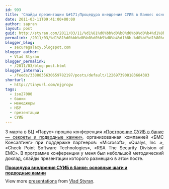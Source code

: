 ```yaml
---
id: 993
title: 'Слайды презентации &#171;Процедура внедрения СУИБ в Банке: основные шаги и подводные камни&#187;'
date: 2011-03-11T09:41:00+00:00
author: sapran
layout: post
guid: http://styran.com/2011/03/11/%d1%81%d0%bb%d0%b0%d0%b9%d0%b4%d1%8b-%d0%bf%d1%80%d0%b5%d0%b7%d0%b5%d0%bd%d1%82%d0%b0%d1%86%d0%b8%d0%b8-%d0%bf%d1%80%d0%be%d1%86%d0%b5%d0%b4%d1%83%d1%80%d0%b0-%d0%b2%d0%bd%d0%b5%d0%b4%d1%80%d0%b5/
permalink: /2011/03/%d1%81%d0%bb%d0%b0%d0%b9%d0%b4%d1%8b-%d0%bf%d1%80%d0%b5%d0%b7%d0%b5%d0%bd%d1%82%d0%b0%d1%86%d0%b8%d0%b8-%d0%bf%d1%80%d0%be%d1%86%d0%b5%d0%b4%d1%83%d1%80%d0%b0-%d0%b2%d0%bd%d0%b5%d0%b4%d1%80%d0%b5/
blogger_blog:
  - securegalaxy.blogspot.com
blogger_author:
  - Vlad Styran
blogger_permalink:
  - /2011/03/blog-post.html
blogger_internal:
  - /feeds/3388835630659782197/posts/default/1226973908183684383
shorturl:
  - http://tinyurl.com/njgrcgw
tags:
  - iso27000
  - банки
  - менеджеры
  - НБУ
  - презентации
  - СУИБ
---
```

<div style="text-align: justify;">
  3 марта в БЦ &#171;Парус&#187; прошла конференция <a href="http://www.bms-consulting.com/ru/press/seminars/51/">&#171;Построение СУИБ в банке &#8212; секреты и подводные камни&#187;</a>, организованная компанией &#171;БМС Консалтинг&#187; при поддержке партнеров: «Microsoft», «Qualys, Inc .», «Check Point Software Technologies», «RSA The Security Division of EMC». В программе конференции у меня был небольшой методический доклад, слайды презентации которого размещаю в этом посте.
</div>

<div style="width:425px">
  <strong style="display:block;margin:12px 0 4px"><a href="http://www.slideshare.net/sapran/ss-8595259" title="Процедура внедрения СУИБ в банке: основные шаги и подводные камни">Процедура внедрения СУИБ в банке: основные шаги и подводные камни</a></strong> 
  
  <div style="padding:5px 0 12px">
    View more <a href="http://www.slideshare.net/">presentations</a> from <a href="http://www.slideshare.net/sapran">Vlad Styran</a>.
  </div>
</div>

<div class="addtoany_share_save_container addtoany_content_bottom">
  <div class="a2a_kit a2a_kit_size_32 addtoany_list a2a_target" id="wpa2a_148">
    <a class="a2a_button_facebook" href="http://www.addtoany.com/add_to/facebook?linkurl=https%3A%2F%2Fblog.styran.com%2F2011%2F03%2F%25d1%2581%25d0%25bb%25d0%25b0%25d0%25b9%25d0%25b4%25d1%258b-%25d0%25bf%25d1%2580%25d0%25b5%25d0%25b7%25d0%25b5%25d0%25bd%25d1%2582%25d0%25b0%25d1%2586%25d0%25b8%25d0%25b8-%25d0%25bf%25d1%2580%25d0%25be%25d1%2586%25d0%25b5%25d0%25b4%25d1%2583%25d1%2580%25d0%25b0-%25d0%25b2%25d0%25bd%25d0%25b5%25d0%25b4%25d1%2580%25d0%25b5%2F&linkname=%D0%A1%D0%BB%D0%B0%D0%B9%D0%B4%D1%8B%20%D0%BF%D1%80%D0%B5%D0%B7%D0%B5%D0%BD%D1%82%D0%B0%D1%86%D0%B8%D0%B8%20%C2%AB%D0%9F%D1%80%D0%BE%D1%86%D0%B5%D0%B4%D1%83%D1%80%D0%B0%20%D0%B2%D0%BD%D0%B5%D0%B4%D1%80%D0%B5%D0%BD%D0%B8%D1%8F%20%D0%A1%D0%A3%D0%98%D0%91%20%D0%B2%20%D0%91%D0%B0%D0%BD%D0%BA%D0%B5%3A%20%D0%BE%D1%81%D0%BD%D0%BE%D0%B2%D0%BD%D1%8B%D0%B5%20%D1%88%D0%B0%D0%B3%D0%B8%20%D0%B8%20%D0%BF%D0%BE%D0%B4%D0%B2%D0%BE%D0%B4%D0%BD%D1%8B%D0%B5%20%D0%BA%D0%B0%D0%BC%D0%BD%D0%B8%C2%BB" title="Facebook" rel="nofollow" target="_blank"></a><a class="a2a_button_twitter" href="http://www.addtoany.com/add_to/twitter?linkurl=https%3A%2F%2Fblog.styran.com%2F2011%2F03%2F%25d1%2581%25d0%25bb%25d0%25b0%25d0%25b9%25d0%25b4%25d1%258b-%25d0%25bf%25d1%2580%25d0%25b5%25d0%25b7%25d0%25b5%25d0%25bd%25d1%2582%25d0%25b0%25d1%2586%25d0%25b8%25d0%25b8-%25d0%25bf%25d1%2580%25d0%25be%25d1%2586%25d0%25b5%25d0%25b4%25d1%2583%25d1%2580%25d0%25b0-%25d0%25b2%25d0%25bd%25d0%25b5%25d0%25b4%25d1%2580%25d0%25b5%2F&linkname=%D0%A1%D0%BB%D0%B0%D0%B9%D0%B4%D1%8B%20%D0%BF%D1%80%D0%B5%D0%B7%D0%B5%D0%BD%D1%82%D0%B0%D1%86%D0%B8%D0%B8%20%C2%AB%D0%9F%D1%80%D0%BE%D1%86%D0%B5%D0%B4%D1%83%D1%80%D0%B0%20%D0%B2%D0%BD%D0%B5%D0%B4%D1%80%D0%B5%D0%BD%D0%B8%D1%8F%20%D0%A1%D0%A3%D0%98%D0%91%20%D0%B2%20%D0%91%D0%B0%D0%BD%D0%BA%D0%B5%3A%20%D0%BE%D1%81%D0%BD%D0%BE%D0%B2%D0%BD%D1%8B%D0%B5%20%D1%88%D0%B0%D0%B3%D0%B8%20%D0%B8%20%D0%BF%D0%BE%D0%B4%D0%B2%D0%BE%D0%B4%D0%BD%D1%8B%D0%B5%20%D0%BA%D0%B0%D0%BC%D0%BD%D0%B8%C2%BB" title="Twitter" rel="nofollow" target="_blank"></a><a class="a2a_button_google_plus" href="http://www.addtoany.com/add_to/google_plus?linkurl=https%3A%2F%2Fblog.styran.com%2F2011%2F03%2F%25d1%2581%25d0%25bb%25d0%25b0%25d0%25b9%25d0%25b4%25d1%258b-%25d0%25bf%25d1%2580%25d0%25b5%25d0%25b7%25d0%25b5%25d0%25bd%25d1%2582%25d0%25b0%25d1%2586%25d0%25b8%25d0%25b8-%25d0%25bf%25d1%2580%25d0%25be%25d1%2586%25d0%25b5%25d0%25b4%25d1%2583%25d1%2580%25d0%25b0-%25d0%25b2%25d0%25bd%25d0%25b5%25d0%25b4%25d1%2580%25d0%25b5%2F&linkname=%D0%A1%D0%BB%D0%B0%D0%B9%D0%B4%D1%8B%20%D0%BF%D1%80%D0%B5%D0%B7%D0%B5%D0%BD%D1%82%D0%B0%D1%86%D0%B8%D0%B8%20%C2%AB%D0%9F%D1%80%D0%BE%D1%86%D0%B5%D0%B4%D1%83%D1%80%D0%B0%20%D0%B2%D0%BD%D0%B5%D0%B4%D1%80%D0%B5%D0%BD%D0%B8%D1%8F%20%D0%A1%D0%A3%D0%98%D0%91%20%D0%B2%20%D0%91%D0%B0%D0%BD%D0%BA%D0%B5%3A%20%D0%BE%D1%81%D0%BD%D0%BE%D0%B2%D0%BD%D1%8B%D0%B5%20%D1%88%D0%B0%D0%B3%D0%B8%20%D0%B8%20%D0%BF%D0%BE%D0%B4%D0%B2%D0%BE%D0%B4%D0%BD%D1%8B%D0%B5%20%D0%BA%D0%B0%D0%BC%D0%BD%D0%B8%C2%BB" title="Google+" rel="nofollow" target="_blank"></a><a class="a2a_button_linkedin" href="http://www.addtoany.com/add_to/linkedin?linkurl=https%3A%2F%2Fblog.styran.com%2F2011%2F03%2F%25d1%2581%25d0%25bb%25d0%25b0%25d0%25b9%25d0%25b4%25d1%258b-%25d0%25bf%25d1%2580%25d0%25b5%25d0%25b7%25d0%25b5%25d0%25bd%25d1%2582%25d0%25b0%25d1%2586%25d0%25b8%25d0%25b8-%25d0%25bf%25d1%2580%25d0%25be%25d1%2586%25d0%25b5%25d0%25b4%25d1%2583%25d1%2580%25d0%25b0-%25d0%25b2%25d0%25bd%25d0%25b5%25d0%25b4%25d1%2580%25d0%25b5%2F&linkname=%D0%A1%D0%BB%D0%B0%D0%B9%D0%B4%D1%8B%20%D0%BF%D1%80%D0%B5%D0%B7%D0%B5%D0%BD%D1%82%D0%B0%D1%86%D0%B8%D0%B8%20%C2%AB%D0%9F%D1%80%D0%BE%D1%86%D0%B5%D0%B4%D1%83%D1%80%D0%B0%20%D0%B2%D0%BD%D0%B5%D0%B4%D1%80%D0%B5%D0%BD%D0%B8%D1%8F%20%D0%A1%D0%A3%D0%98%D0%91%20%D0%B2%20%D0%91%D0%B0%D0%BD%D0%BA%D0%B5%3A%20%D0%BE%D1%81%D0%BD%D0%BE%D0%B2%D0%BD%D1%8B%D0%B5%20%D1%88%D0%B0%D0%B3%D0%B8%20%D0%B8%20%D0%BF%D0%BE%D0%B4%D0%B2%D0%BE%D0%B4%D0%BD%D1%8B%D0%B5%20%D0%BA%D0%B0%D0%BC%D0%BD%D0%B8%C2%BB" title="LinkedIn" rel="nofollow" target="_blank"></a><a class="a2a_dd addtoany_share_save" href="https://www.addtoany.com/share"></a>
  </div>
</div>